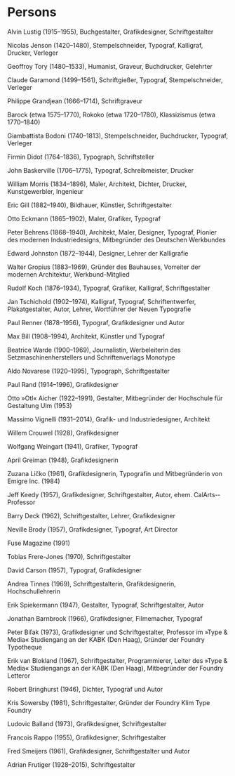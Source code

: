 # Persons

Alvin Lustig (1915–1955), Buchgestalter, Grafikdesigner, Schrift­gestalter

Nicolas Jenson (1420–1480), Stempelschneider, Typograf, Kalligraf, Drucker, Verleger

Geoffroy Tory (1480–1533), Humanist, Graveur, Buchdrucker, Gelehrter

Claude Garamond (1499–1561), Schriftgießer, Typograf, Stempel­schneider, Verleger

Philippe Grandjean (1666–1714), Schriftgraveur

Barock (etwa 1575–1770), Rokoko (etwa 1720–1780), Klassizismus (etwa 1770–1840)

Giambattista Bodoni (1740–1813), Stempel­schneider, Buchdrucker, Typograf, Verleger

Firmin Didot (1764–1836), Typograph, Schriftsteller

John Baskerville (1706–1775), Typograf, Schreibmeister, Drucker

William Morris (1834–1896), Maler, Architekt, Dichter, Drucker, Kunstgewerbler, Ingenieur

Eric Gill (1882–1940), Bildhauer, Künstler, Schriftgestalter

Otto Eckmann (1865–1902), Maler, Grafiker, Typograf

Peter Behrens (1868–1940), Architekt, Maler, Designer, Typograf, Pionier des modernen Industrie­designs, Mitbegründer des Deutschen Werkbundes

Edward Johnston (1872–1944), Designer, Lehrer der Kalligrafie

Walter Gropius (1883–1969), Gründer des Bauhauses, Vorreiter der modernen Architektur, Werkbund-­Mitglied

Rudolf Koch (1876–1934), Typograf, Grafiker, Kalligraf, Schriftgestalter

Jan Tschichold (1902–1974), Kalligraf, Typograf, Schriftentwerfer, Plakatgestalter, Autor, Lehrer, Wortführer der Neuen Typografie

Paul Renner (1878–1956), Typograf, Grafikdesigner und Autor

Max Bill (1908–1994), Architekt, Künstler und Typograf

Beatrice Warde (1900–1969), Journalistin, Werbeleiterin des Setzmaschinenherstellers und Schriftenverlags Monotype

Aldo Novarese (1920–1995), Typograph, Schriftgestalter

Paul Rand (1914–1996), Grafik­designer

Otto »Otl« Aicher (1922–1991), Gestalter, Mitbegründer der Hochschule für Gestaltung Ulm (1953)

Massimo Vignelli (1931–2014), Grafik- und Industrie­designer, Architekt

Willem Crouwel (1928), Grafikdesigner

Wolfgang Weingart (1941), Grafiker, Typograf

April Greiman (1948), Grafikdesignerin

Zuzana Ličko (1961), Grafik­designerin, Typografin und Mitbegründerin von Emigre Inc. (1984)

Jeff Keedy (1957), Grafikdesigner, Schriftgestalter, Autor, ehem. CalArts-­Professor

Barry Deck (1962), Schrift­gestalter, Lehrer, Grafikdesigner

Neville Brody (1957), Grafikdesigner, Typograf, Art Director

Fuse Magazine (1991)

Tobias Frere-­Jones (1970), Schrift­gestalter

David Carson (1957), Typograf, Grafikdesigner

Andrea Tinnes (1969), Schrift­gestalterin, Grafik­designerin, Hochschullehrerin

Erik Spiekermann (1947), Gestalter, Typograf, Schriftgestalter, Autor

Jonathan Barnbrook (1966), Grafikdesigner, Filmemacher, Typograf

Peter Biľak (1973), Grafikdesigner und Schrift­gestalter, Professor im »Type & Media« Studiengang an der KABK (Den Haag), Gründer der Foundry Typotheque

Erik van Blokland (1967), Schrift­gestalter, Programmierer, Leiter des »Type & Media« Studiengangs an der KABK (Den Haag), Mitbegründer der Foundry Letteror

Robert Bringhurst (1946), Dichter, Typograf und Autor

Kris Sowersby (1981), Schrift­gestalter, Gründer der Foundry Klim Type Foundry

Ludovic Balland (1973), Grafikdesigner, Schriftgestalter

Francois Rappo (1955), Grafikdesigner, Schriftgestalter

Fred Smeijers (1961), Grafikdesigner, Schriftgestalter und Autor

Adrian Frutiger (1928–2015), Schriftgestalter
